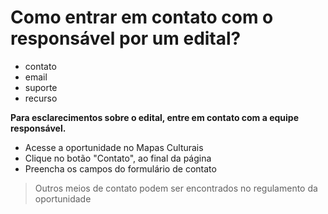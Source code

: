 # Como entrar em contato com o responsável por um edital?

- contato
- email
- suporte
- recurso


**Para esclarecimentos sobre o edital, entre em contato com a equipe responsável.** 

- Acesse a oportunidade no Mapas Culturais
- Clique no botão "Contato", ao final da página
- Preencha os campos do formulário de contato

> Outros meios de contato podem ser encontrados no regulamento da oportunidade